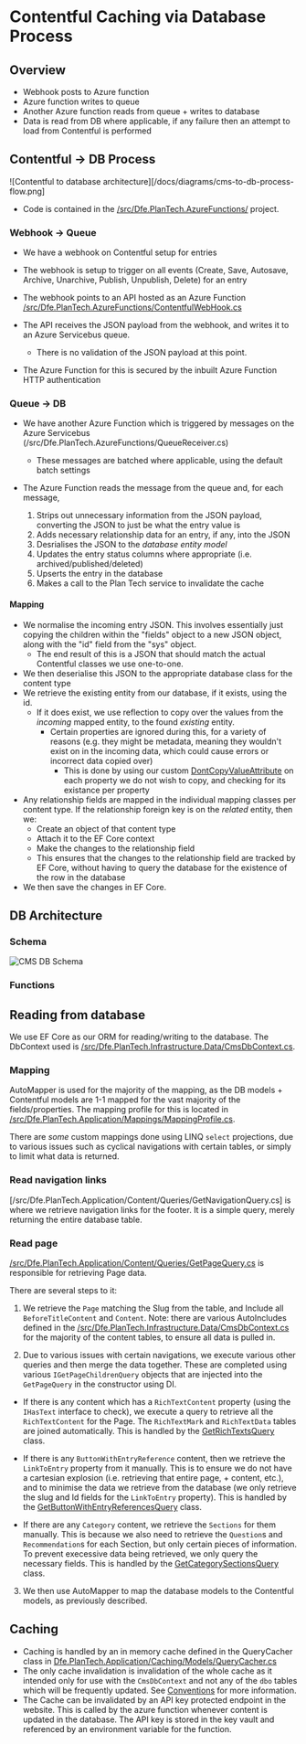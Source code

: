 #  Contentful Caching via Database Process

## Overview

- Webhook posts to Azure function
- Azure function writes to queue
- Another Azure function reads from queue + writes to database
- Data is read from DB where applicable, if any failure then an attempt to load from Contentful is performed

## Contentful -> DB Process

![Contentful to database architecture][/docs/diagrams/cms-to-db-process-flow.png]

- Code is contained in the [/src/Dfe.PlanTech.AzureFunctions/](/src/Dfe.PlanTech.AzureFunctions/) project.

### Webhook -> Queue

- We have a webhook on Contentful setup for entries
- The webhook is setup to trigger on all events (Create, Save, Autosave, Archive, Unarchive, Publish, Unpublish, Delete) for an entry
- The webhook points to an API hosted as an Azure Function [/src/Dfe.PlanTech.AzureFunctions/ContentfulWebHook.cs](/src/Dfe.PlanTech.AzureFunctions/ContentfulWebHook.cs)
- The API receives the JSON payload from the webhook, and writes it to an Azure Servicebus queue.
  - There is no validation of the JSON payload at this point.

- The Azure Function for this is secured by the inbuilt Azure Function HTTP authentication

### Queue -> DB

- We have another Azure Function which is triggered by messages on the Azure Servicebus (/src/Dfe.PlanTech.AzureFunctions/QueueReceiver.cs)
  - These messages are batched where applicable, using the default batch settings

- The Azure Function reads the message from the queue and, for each message,
  1. Strips out unnecessary information from the JSON payload, converting the JSON to just be what the entry value is
  2. Adds necessary relationship data for an entry, if any, into the JSON
  3. Desrialises the JSON to the _database entity model_
  4. Updates the entry status columns where appropriate (i.e. archived/published/deleted)
  5. Upserts the entry in the database
  6. Makes a call to the Plan Tech service to invalidate the cache

#### Mapping

- We normalise the incoming entry JSON. This involves essentially just copying the children within the "fields" object to a new JSON object, along with the "id" field from the "sys" object.
  - The end result of this is a JSON that should match the actual Contentful classes we use one-to-one.
- We then deserialise this JSON to the appropriate database class for the content type
- We retrieve the existing entity from our database, if it exists, using the id.
  - If it does exist, we use reflection to copy over the values from the _incoming_ mapped entity, to the found _existing_ entity.
    - Certain properties are ignored during this, for a variety of reasons (e.g. they might be metadata, meaning they wouldn't exist on in the incoming data, which could cause errors or incorrect data copied over)
      - This is done by using our custom [DontCopyValueAttribute](./src/Dfe.PlanTech.Domain/DontCopyValueAttribute.cs) on each property we do not wish to copy, and checking for its existance per property
- Any relationship fields are mapped in the individual mapping classes per content type. If the relationship foreign key is on the _related_ entity, then we:
    - Create an object of that content type
    - Attach it to the EF Core context
    - Make the changes to the relationship field
  - This ensures that the changes to the relationship field are tracked by EF Core, without having to query the database for the existence of the row in the database
- We then save the changes in EF Core.

## DB Architecture

### Schema

![CMS DB Schema](/docs/diagrams/published/PTFYS%20CMS%20Schema.png)

### Functions

## Reading from database

We use EF Core as our ORM for reading/writing to the database. The DbContext used is [/src/Dfe.PlanTech.Infrastructure.Data/CmsDbContext.cs](/src/Dfe.PlanTech.Infrastructure.Data/CmsDbContext.cs).

### Mapping

AutoMapper is used for the majority of the mapping, as the DB models + Contentful models are 1-1 mapped for the vast majority of the fields/properties. The mapping profile for this is located in [/src/Dfe.PlanTech.Application/Mappings/MappingProfile.cs](/src/Dfe.PlanTech.Application/Mappings/MappingProfile.cs).

There are _some_ custom mappings done using LINQ `select` projections, due to various issues such as cyclical navigations with certain tables, or simply to limit what data is returned.

### Read navigation links

[/src/Dfe.PlanTech.Application/Content/Queries/GetNavigationQuery.cs] is where we retrieve navigation links for the footer. It is a simple query, merely returning the entire database table.

### Read page

[/src/Dfe.PlanTech.Application/Content/Queries/GetPageQuery.cs](/src/Dfe.PlanTech.Application/Content/Queries/GetPageQuery.cs) is responsible for retrieving Page data.

There are several steps to it:

1. We retrieve the `Page` matching the Slug from the table, and Include all `BeforeTitleContent` and `Content`. Note: there are various AutoIncludes defined in the [/src/Dfe.PlanTech.Infrastructure.Data/CmsDbContext.cs](/src/Dfe.PlanTech.Infrastructure.Data/CmsDbContext.cs) for the majority of the content tables, to ensure all data is pulled in.

2. Due to various issues with certain navigations, we execute various other queries and then merge the data together. These are completed using various `IGetPageChildrenQuery` objects that are injected into the `GetPageQuery` in the constructor using DI.

  -  If there is any content which has a `RichTextContent` property (using the `IHasText` interface to check), we execute a query to retrieve all the `RichTextContent` for the Page. The `RichTextMark` and `RichTextData` tables are joined automatically. This is handled by the [GetRichTextsQuery](/src/Dfe.PlanTech.Application/Content/Queries/GetRichTextsQuery.cs) class.

  - If there is any `ButtonWithEntryReference` content, then we retrieve the `LinkToEntry` property from it manually. This is to ensure we do not have a cartesian explosion (i.e. retrieving that entire page, + content, etc.), and to minimise the data we retrieve from the database (we only retrieve the slug and Id fields for the `LinkToEntry` property).  This is handled by the [GetButtonWithEntryReferencesQuery](/src/Dfe.PlanTech.Application/Content/Queries/GetButtonWithEntryReferencesQuery.cs) class.

  - If there are any `Category` content, we retrieve the `Sections` for them manually. This is because we also need to retrieve the `Question`s and `Recommendation`s for each Section, but only certain pieces of information. To prevent execessive data being retrieved, we only query the necessary fields. This is handled by the [GetCategorySectionsQuery](/src/Dfe.PlanTech.Application/Content/Queries/GetCategorySectionsQuery.cs) class.

3. We then use AutoMapper to map the database models to the Contentful models, as previously described.

## Caching

- Caching is handled by an in memory cache defined in the QueryCacher class in [Dfe.PlanTech.Application/Caching/Models/QueryCacher.cs](/src/Dfe.PlanTech.Application/Caching/Models/QueryCacher.cs)
- The only cache invalidation is invalidation of the whole cache as it intended only for use with the `CmsDbContext` and not any of the `dbo` tables which will be frequently updated. See [Conventions](/docs/Conventions.md) for more information.
- The Cache can be invalidated by an API key protected endpoint in the website. This is called by the azure function whenever content is updated in the database. The API key is stored in the key vault and referenced by an environment variable for the function.
